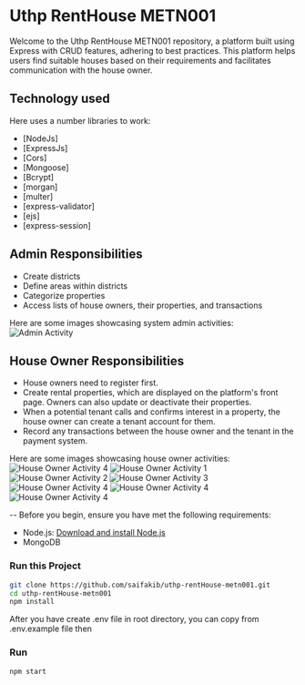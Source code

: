 # Uthp RentHouse METN001

Welcome to the Uthp RentHouse METN001 repository, a platform built using Express with CRUD features, adhering to best practices. This platform helps users find suitable houses based on their requirements and facilitates communication with the house owner.

## Technology used

Here uses a number libraries to work:

- [NodeJs]
- [ExpressJs]
- [Cors]
- [Mongoose]
- [Bcrypt]
- [morgan]
- [multer]
- [express-validator]
- [ejs]
- [express-session]

## Admin Responsibilities
- Create districts
- Define areas within districts
- Categorize properties
- Access lists of house owners, their properties, and transactions

Here are some images showcasing system admin activities:
![Admin Activity](./files/Screenshot%202023-10-01%20221220.png)

## House Owner Responsibilities
- House owners need to register first.
- Create rental properties, which are displayed on the platform's front page. Owners can also update or deactivate their properties.
- When a potential tenant calls and confirms interest in a property, the house owner can create a tenant account for them.
- Record any transactions between the house owner and the tenant in the payment system.

Here are some images showcasing house owner activities:
![House Owner Activity 4](./files/Screenshot%202023-10-01%20221138.png)
![House Owner Activity 1](./files/Screenshot%202023-10-01%20212837.png)
![House Owner Activity 2](./files/Screenshot%202023-10-01%20214652.png)
![House Owner Activity 3](./files/Screenshot%202023-10-01%20215012.png)
![House Owner Activity 4](./files/Screenshot%202023-10-01%20220834.png)
![House Owner Activity 4](./files/Screenshot%202023-10-01%20215113.png)
![House Owner Activity 4](./files/Screenshot%202023-10-01%20221046.png)


--
Before you begin, ensure you have met the following requirements:

- Node.js: [Download and install Node.js](https://nodejs.org/)
- MongoDB

### Run this Project
   ```bash
   git clone https://github.com/saifakib/uthp-rentHouse-metn001.git
   cd uthp-rentHouse-metn001
   npm install
   ```
After you have create .env file in root directory, you can copy from .env.example file then
### Run
   ```bash
   npm start
   ```
